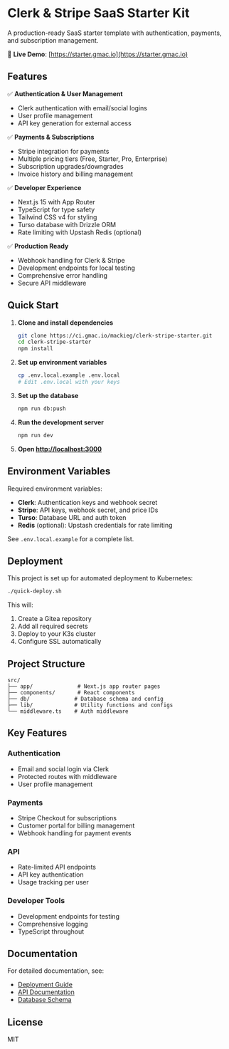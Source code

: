 # Clerk & Stripe SaaS Starter Kit

A production-ready SaaS starter template with authentication, payments, and subscription management.

🚀 **Live Demo**: [https://starter.gmac.io](https://starter.gmac.io)

## Features

✅ **Authentication & User Management**
- Clerk authentication with email/social logins
- User profile management
- API key generation for external access

✅ **Payments & Subscriptions**
- Stripe integration for payments
- Multiple pricing tiers (Free, Starter, Pro, Enterprise)
- Subscription upgrades/downgrades
- Invoice history and billing management

✅ **Developer Experience**
- Next.js 15 with App Router
- TypeScript for type safety
- Tailwind CSS v4 for styling
- Turso database with Drizzle ORM
- Rate limiting with Upstash Redis (optional)

✅ **Production Ready**
- Webhook handling for Clerk & Stripe
- Development endpoints for local testing
- Comprehensive error handling
- Secure API middleware

## Quick Start

1. **Clone and install dependencies**
   ```bash
   git clone https://ci.gmac.io/mackieg/clerk-stripe-starter.git
   cd clerk-stripe-starter
   npm install
   ```

2. **Set up environment variables**
   ```bash
   cp .env.local.example .env.local
   # Edit .env.local with your keys
   ```

3. **Set up the database**
   ```bash
   npm run db:push
   ```

4. **Run the development server**
   ```bash
   npm run dev
   ```

5. **Open [http://localhost:3000](http://localhost:3000)**

## Environment Variables

Required environment variables:
- **Clerk**: Authentication keys and webhook secret
- **Stripe**: API keys, webhook secret, and price IDs
- **Turso**: Database URL and auth token
- **Redis** (optional): Upstash credentials for rate limiting

See `.env.local.example` for a complete list.

## Deployment

This project is set up for automated deployment to Kubernetes:

```bash
./quick-deploy.sh
```

This will:
1. Create a Gitea repository
2. Add all required secrets
3. Deploy to your K3s cluster
4. Configure SSL automatically

## Project Structure

```
src/
├── app/              # Next.js app router pages
├── components/       # React components
├── db/              # Database schema and config
├── lib/             # Utility functions and configs
└── middleware.ts    # Auth middleware
```

## Key Features

### Authentication
- Email and social login via Clerk
- Protected routes with middleware
- User profile management

### Payments
- Stripe Checkout for subscriptions
- Customer portal for billing management
- Webhook handling for payment events

### API
- Rate-limited API endpoints
- API key authentication
- Usage tracking per user

### Developer Tools
- Development endpoints for testing
- Comprehensive logging
- TypeScript throughout

## Documentation

For detailed documentation, see:
- [Deployment Guide](./DEPLOYMENT.md)
- [API Documentation](./src/app/api/README.md)
- [Database Schema](./src/db/schema.ts)

## License

MIT